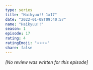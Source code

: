 ```yaml
---
type: series
title: "Haikyuu!! 1x17"
date: "2022-01-08T09:40:57"
name: "Haikyuu!!"
season: 1
episode: 17
rating: 4
ratingEmoji: "⭐️⭐️⭐️⭐️"
share: false
---
```


*[No review was written for this episode]*

